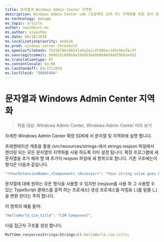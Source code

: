 ```yaml
---
title: 문자열과 Windows Admin Center 지역화
description: Windows Admin Center sdk (프로젝트 브라 티) 지역화를 위한 준비 문자열에 알아봅니다
ms.technology: manage
ms.topic: article
author: nwashburn-ms
ms.author: niwashbu
ms.date: 06/18/2018
ms.localizationpriority: medium
ms.prod: windows-server-threshold
ms.openlocfilehash: fb328f86c98141a5a2a1c4fd05ec1d4c96a7bc5f
ms.sourcegitcommit: 0d0b32c8986ba7db9536e0b8648d4ddf9b03e452
ms.translationtype: HT
ms.contentlocale: ko-KR
ms.lasthandoff: 04/17/2019
ms.locfileid: "59845404"
---
```

# <a name="strings-and-localization-in-windows-admin-center"></a>문자열과 Windows Admin Center 지역화 #

>적용 대상: Windows Admin Center, Windows Admin Center 미리 보기

자세한 Windows Admin Center 확장 SDK에 서 문자열 및 지역화에 설명 합니다.

프레젠테이션 계층을 활용 /src/resources/strings-에서 strings.resjson 파일에서 렌더링 되는 모든 문자열의 지역화를 사용 하도록 이미 설정 됩니다. 확장 프로그램에 새 문자열을 추가 해야 할 때 추가이 resjson 파일에 새 항목으로 합니다. 기존 구조에는이 형식은 다음과 같습니다.

``` ts
"<YourExtensionName>_<Component>_<Accessor>": "Your string value goes here.",
```

문자열에 대해 원하는 모든 형식을 사용할 수 있지만 (resjson를 사용 하 고 사용할 수 있는 TypeScript 클래스를 출력 하는 프로세스) 생성 프로세스를 마침표 (.)를 밑줄 (_)을 변환 한다는 주의 합니다.

이 항목의 예를 들어:
``` ts
"HelloWorld_cim_title": "CIM Component",
```
다음 접근자 구조를 생성 합니다.
``` ts
MsftSme.resourcesStrings<Strings>().HelloWorld.cim.title;
```
